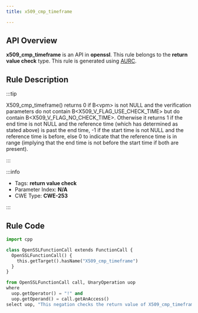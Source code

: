 ```yaml
---
title: x509_cmp_timeframe

---
```



## API Overview
**x509_cmp_timeframe** is an API in **openssl**. This rule belongs to the **return value check** type. This rule is generated using [AURC](../../tools/AURC).
## Rule Description

:::tip

X509_cmp_timeframe() returns 0 if B\<vpm\> is not NULL and the verification parameters do not contain B\<X509_V_FLAG_USE_CHECK_TIME\> but do contain B\<X509_V_FLAG_NO_CHECK_TIME\>. Otherwise it returns 1 if the end time is not NULL and the reference time (which has determined as stated above) is past the end time, -1 if the start time is not NULL and the reference time is before, else 0 to indicate that the reference time is in range (implying that the end time is not before the start time if both are present).

:::

:::info

- Tags: **return value check**
- Parameter Index: **N/A**
- CWE Type: **CWE-253**

:::

## Rule Code
```python
import cpp

class OpenSSLFunctionCall extends FunctionCall {
  OpenSSLFunctionCall() {
    this.getTarget().hasName("X509_cmp_timeframe")
  }
}

from OpenSSLFunctionCall call, UnaryOperation uop
where
  uop.getOperator() = "!" and
  uop.getOperand() = call.getAnAccess()
select uop, "This negation checks the return value of X509_cmp_timeframe."
```
